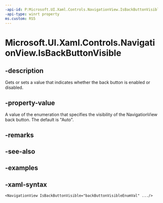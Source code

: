 ```yaml
---
-api-id: P:Microsoft.UI.Xaml.Controls.NavigationView.IsBackButtonVisible
-api-type: winrt property
ms.custom: RS5
---
```

<!-- Property syntax.
public NavigationViewBackButtonVisible IsBackButtonVisible { get;  set; }
-->

# Microsoft.UI.Xaml.Controls.NavigationView.IsBackButtonVisible


## -description

Gets or sets a value that indicates whether the back button is enabled or disabled.


## -property-value

A value of the enumeration that specifies the visibility of the NavigationView back button. The default is "Auto".


## -remarks


## -see-also


## -examples


## -xaml-syntax

```xaml
<NavigationView IsBackButtonVisible="backButtonVisibleEnumVal" .../>
```


